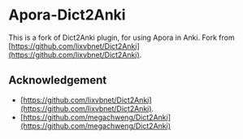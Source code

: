 # Apora-Dict2Anki

This is a fork of Dict2Anki plugin, for using Apora in Anki. Fork from [https://github.com/lixvbnet/Dict2Anki](https://github.com/lixvbnet/Dict2Anki).

## Acknowledgement

- [https://github.com/lixvbnet/Dict2Anki](https://github.com/lixvbnet/Dict2Anki).
- [https://github.com/megachweng/Dict2Anki](https://github.com/megachweng/Dict2Anki)
